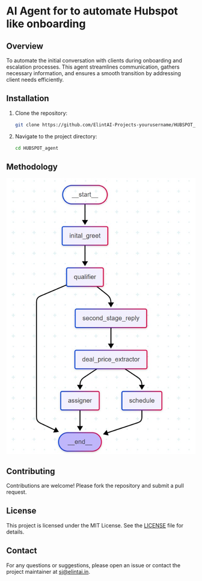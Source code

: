 # AI Agent for to automate Hubspot like onboarding

## Overview

To automate the initial conversation with clients during onboarding and escalation processes. This agent streamlines communication, gathers necessary information, and ensures a smooth transition by addressing client needs efficiently.


## Installation

1. Clone the repository:
    ```bash
    git clone https://github.com/ElintAI-Projects-yourusername/HUBSPOT_agent.git
    ```
2. Navigate to the project directory:
    ```bash
    cd HUBSPOT_agent
    ```



## Methodology

![Output](output.jpg)

## Contributing

Contributions are welcome! Please fork the repository and submit a pull request.

## License

This project is licensed under the MIT License. See the [LICENSE](LICENSE) file for details.

## Contact

For any questions or suggestions, please open an issue or contact the project maintainer at sj@elintai.in.

